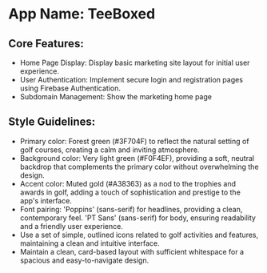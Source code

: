 # **App Name**: TeeBoxed

## Core Features:

- Home Page Display: Display basic marketing site layout for initial user experience.
- User Authentication: Implement secure login and registration pages using Firebase Authentication.
- Subdomain Management: Show the marketing home page

## Style Guidelines:

- Primary color: Forest green (#3F704F) to reflect the natural setting of golf courses, creating a calm and inviting atmosphere.
- Background color: Very light green (#F0F4EF), providing a soft, neutral backdrop that complements the primary color without overwhelming the design.
- Accent color: Muted gold (#A38363) as a nod to the trophies and awards in golf, adding a touch of sophistication and prestige to the app's interface.
- Font pairing: 'Poppins' (sans-serif) for headlines, providing a clean, contemporary feel. 'PT Sans' (sans-serif) for body, ensuring readability and a friendly user experience.
- Use a set of simple, outlined icons related to golf activities and features, maintaining a clean and intuitive interface.
- Maintain a clean, card-based layout with sufficient whitespace for a spacious and easy-to-navigate design.